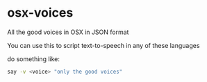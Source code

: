 # osx-voices
All the good voices in OSX in JSON format

You can use this to script text-to-speech in any of these languages

do something like:

```bash
say -v <voice> "only the good voices"
```
